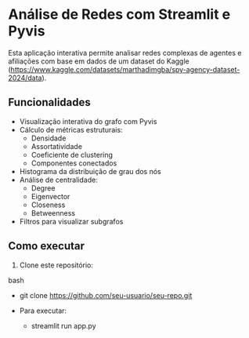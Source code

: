 # Análise de Redes com Streamlit e Pyvis

Esta aplicação interativa permite analisar redes complexas de agentes e afiliações com base em dados de um dataset do Kaggle (https://www.kaggle.com/datasets/marthadimgba/spy-agency-dataset-2024/data).

## Funcionalidades

- Visualização interativa do grafo com Pyvis
- Cálculo de métricas estruturais:
  - Densidade
  - Assortatividade
  - Coeficiente de clustering
  - Componentes conectados
- Histograma da distribuição de grau dos nós
- Análise de centralidade:
  - Degree
  - Eigenvector
  - Closeness
  - Betweenness
- Filtros para visualizar subgrafos

## Como executar

1. Clone este repositório:

bash
- git clone https://github.com/seu-usuario/seu-repo.git

- Para executar:
  - streamlit run app.py
